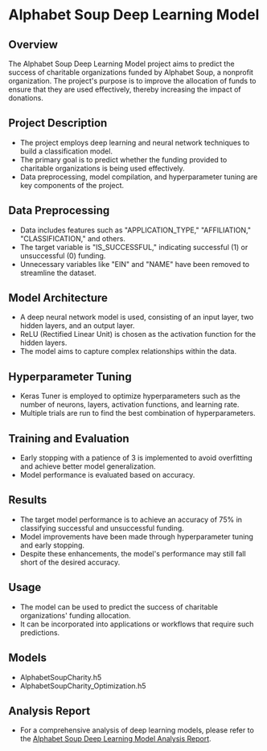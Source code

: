 # Alphabet Soup Deep Learning Model

## Overview

The Alphabet Soup Deep Learning Model project aims to predict the success of charitable organizations funded by Alphabet Soup, a nonprofit organization. The project's purpose is to improve the allocation of funds to ensure that they are used effectively, thereby increasing the impact of donations.


## Project Description

- The project employs deep learning and neural network techniques to build a classification model.
- The primary goal is to predict whether the funding provided to charitable organizations is being used effectively.
- Data preprocessing, model compilation, and hyperparameter tuning are key components of the project.

## Data Preprocessing

- Data includes features such as "APPLICATION_TYPE," "AFFILIATION," "CLASSIFICATION," and others.
- The target variable is "IS_SUCCESSFUL," indicating successful (1) or unsuccessful (0) funding.
- Unnecessary variables like "EIN" and "NAME" have been removed to streamline the dataset.

## Model Architecture

- A deep neural network model is used, consisting of an input layer, two hidden layers, and an output layer.
- ReLU (Rectified Linear Unit) is chosen as the activation function for the hidden layers.
- The model aims to capture complex relationships within the data.

## Hyperparameter Tuning

- Keras Tuner is employed to optimize hyperparameters such as the number of neurons, layers, activation functions, and learning rate.
- Multiple trials are run to find the best combination of hyperparameters.

## Training and Evaluation

- Early stopping with a patience of 3 is implemented to avoid overfitting and achieve better model generalization.
- Model performance is evaluated based on accuracy.

## Results

- The target model performance is to achieve an accuracy of 75% in classifying successful and unsuccessful funding.
- Model improvements have been made through hyperparameter tuning and early stopping.
- Despite these enhancements, the model's performance may still fall short of the desired accuracy.

## Usage

- The model can be used to predict the success of charitable organizations' funding allocation.
- It can be incorporated into applications or workflows that require such predictions.

## Models

- AlphabetSoupCharity.h5
- AlphabetSoupCharity_Optimization.h5

## Analysis Report

- For a comprehensive analysis of deep learning models, please refer to the [Alphabet Soup Deep Learning Model Analysis Report](Deep_Learning_Challenge/Analysis_Report.md).

